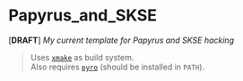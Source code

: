 # Papyrus_and_SKSE

[**DRAFT**] _My current template for Papyrus and SKSE hacking_

> Uses [`xmake`][] as build system.  
> Also requires [`pyro`][] (should be installed in `PATH`).


[`xmake`]: https://xmake.io
[`pyro`]: https://wiki.fireundubh.com/pyro